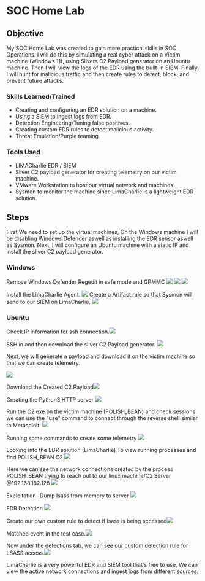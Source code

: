 
# SOC Home Lab

## Objective
My SOC Home Lab was created to gain more practical skills in SOC Operations. I will do this by simulating a real cyber attack on a Victim machine (Windows 11), using Slivers C2 Payload generator on an Ubuntu machine. Then I will view the logs of the EDR using the built-in SIEM. Finally, I will hunt for malicious traffic and then create rules to detect, block, and prevent future attacks.

### Skills Learned/Trained

- Creating and configuring an EDR solution on a machine.
- Using a SIEM to ingest logs from EDR.
- Detection Engineering/Tuning false positives.
- Creating custom EDR rules to detect malicious activity.
- Threat Emulation/Purple teaming.
  
### Tools Used

- LIMACharlie EDR / SIEM 
- Sliver C2 payload generator for creating telemetry on our victim machine.
- VMware Workstation to host our virtual network and machines.
- Sysmon to monitor the machine since LimaCharlie is a lightweight EDR solution.

## Steps
First We need to set up the virtual machines, On the Windows machine I will be disabling Windows Defender aswell as installing the EDR sensor aswell as Sysmon. Next, I will configure an Ubuntu machine with a static IP and install the sliver C2 payload generator.

### Windows





Remove Windows Defender Regedit in safe mode and GPMMC <img src="Pictures/001.png">
<img src="Pictures/003.png">
<img src="Pictures/004.png">

Install the LimaCharlie Agent. 
<img src="Pictures/005.png">
Create a Artifact rule so that Sysmon will send to our SIEM on LimaCharlie. 
<img src="Pictures/006.png">



### Ubuntu



Check IP information for ssh connection.<img src="Pictures/002.png">

SSH in and then download the sliver C2 Payload generator. <img src="Pictures/007.png">



Next, we will generate a payload and download it on the victim machine so that we can create telemetry.


<img src="Pictures/008.png">

Download the Created C2 Payload<img src="Pictures/009.png">

Creating the Python3 HTTP server
<img src="Pictures/010.png">


Run the C2 exe on the victim machine (POLISH_BEAN) and check sessions we can use the "use" command to connect through the reverse shell similar to Metasploit.
<img src="Pictures/011.png">

Running some commands to create some telemetry
<img src="Pictures/012.png"> 

Looking into the EDR solution (LimaCharlie) To view running processes and find POLISH_BEAN C2
<img src="Pictures/013.png">

Here we can see the network connections created by the process POLISH_BEAN trying to reach out to our linux machine/C2 Server @192.168.182.128 <img src="Pictures/014.png">

Exploitation- 
Dump lsass from memory to server <img src="Pictures/015.png">

EDR Detection <img src="Pictures/016.png">

Create our own custom rule to detect if lsass is being accessed<img src="Pictures/017.png">

Matched event in the test case.<img src="Pictures/018.png">

Now under the detections tab, we can see our custom detection rule for LSASS access.<img src="Pictures/019.png">


LimaCharlie is a very powerful EDR and SIEM tool that's free to use, We can view the active network connections and ingest logs from different sources. 


